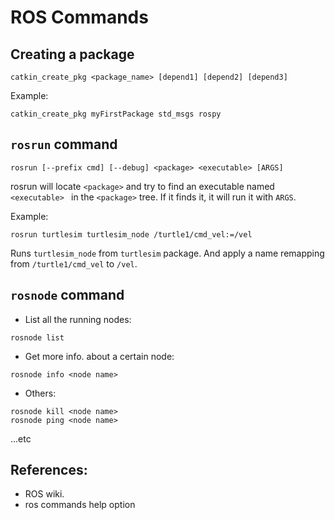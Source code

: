 # ROS Commands

## Creating a package

```
catkin_create_pkg <package_name> [depend1] [depend2] [depend3]
```
Example:
```
catkin_create_pkg myFirstPackage std_msgs rospy 
```
## ```rosrun``` command
```
rosrun [--prefix cmd] [--debug] <package> <executable> [ARGS]
```

  rosrun will locate ```<package>``` and try to find an executable named ```<executable> ``` in the ```<package>``` tree.
  If it finds it, it will run it with ```ARGS```.

Example:
```
rosrun turtlesim turtlesim_node /turtle1/cmd_vel:=/vel
```

Runs ```turtlesim_node``` from ```turtlesim``` package. And apply a name remapping from
```/turtle1/cmd_vel``` to ```/vel```.

## ```rosnode``` command
- List all the running nodes:
```
rosnode list
```
- Get more info. about a certain node:
```
rosnode info <node name>
```
- Others:
```
rosnode kill <node name>
rosnode ping <node name>
```
...etc



## References:
- ROS wiki.
- ros commands help option